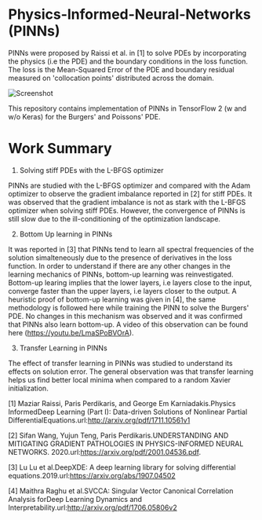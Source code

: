 # Physics-Informed-Neural-Networks (PINNs)

PINNs were proposed by Raissi et al. in [1] to solve PDEs by incorporating the physics (i.e the PDE) and the boundary conditions in the loss function. The loss is the Mean-Squared Error of the PDE and boundary residual measured on 'collocation points' distributed across the domain. 

![Screenshot](PINN_schematic.jpg)

This repository contains implementation of PINNs in TensorFlow 2 (w and w/o Keras) for the Burgers' and Poissons' PDE. 

# Work Summary

1. Solving stiff PDEs with the L-BFGS optimizer

PINNs are studied with the L-BFGS optimizer and compared with the Adam optimizer to observe the gradient imbalance reported in [2]  for stiff PDEs. It was observed that the gradient imbalance is not as stark with the L-BFGS optimizer when solving stiff PDEs. However, the convergence of PINNs is still slow due to the ill-conditioning of the optimization landscape. 

2. Bottom Up learning in PINNs

It was reported in [3] that PINNs tend to learn all spectral frequencies of the solution simalteneously due to the presence of derivatives in the loss function. In order to understand if there are any other changes in the learning mechanics of PINNs, bottom-up learning was reinvestigated. Bottom-up learing implies that the lower layers, i.e layers close to the input, converge faster than the upper layers, i.e layers closer to the output. A heuristic proof of bottom-up learning was given in [4], the same methodology is followed here while training the PINN to solve the Burgers' PDE.  No changes in this mechanism was observed and it was confirmed that PINNs also learn bottom-up. A video of this observation can be found here (https://youtu.be/LmaSPoBVOrA). 

3. Transfer Learning in PINNs

The effect of transfer learning in PINNs was studied to understand its effects on solution error. The general observation was that transfer learning helps us find better local minima when compared to a random Xavier initialization. 

[1] Maziar Raissi, Paris Perdikaris, and George Em Karniadakis.Physics InformedDeep Learning (Part I): Data-driven Solutions of Nonlinear Partial     DifferentialEquations.url:http://arxiv.org/pdf/1711.10561v1

[2] Sifan Wang, Yujun Teng, Paris Perdikaris.UNDERSTANDING AND MITIGATING GRADIENT PATHOLOGIES IN PHYSICS-INFORMED NEURAL NETWORKS. 2020.url:https://arxiv.org/pdf/2001.04536.pdf.

[3] Lu Lu et al.DeepXDE: A deep learning library for solving differential equations.2019.url:https://arxiv.org/abs/1907.04502

[4] Maithra Raghu et al.SVCCA: Singular Vector Canonical Correlation Analysis forDeep Learning Dynamics and Interpretability.url:http://arxiv.org/pdf/1706.05806v2
